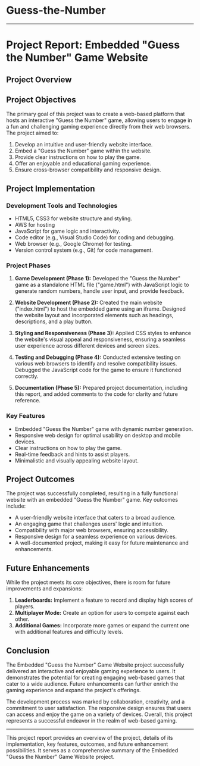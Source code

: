 # Guess-the-Number


---

# Project Report: Embedded "Guess the Number" Game Website

## Project Overview



## Project Objectives

The primary goal of this project was to create a web-based platform that hosts an interactive "Guess the Number" game, allowing users to engage in a fun and challenging gaming experience directly from their web browsers. The project aimed to:

1. Develop an intuitive and user-friendly website interface.
2. Embed a "Guess the Number" game within the website.
3. Provide clear instructions on how to play the game.
4. Offer an enjoyable and educational gaming experience.
5. Ensure cross-browser compatibility and responsive design.

## Project Implementation

### Development Tools and Technologies

- HTML5, CSS3 for website structure and styling.
- AWS for hosting
- JavaScript for game logic and interactivity.
- Code editor (e.g., Visual Studio Code) for coding and debugging.
- Web browser (e.g., Google Chrome) for testing.
- Version control system (e.g., Git) for code management.

### Project Phases

1. **Game Development (Phase 1):** Developed the "Guess the Number" game as a standalone HTML file ("game.html") with JavaScript logic to generate random numbers, handle user input, and provide feedback.

2. **Website Development (Phase 2):** Created the main website ("index.html") to host the embedded game using an iframe. Designed the website layout and incorporated elements such as headings, descriptions, and a play button.

3. **Styling and Responsiveness (Phase 3):** Applied CSS styles to enhance the website's visual appeal and responsiveness, ensuring a seamless user experience across different devices and screen sizes.

4. **Testing and Debugging (Phase 4):** Conducted extensive testing on various web browsers to identify and resolve compatibility issues. Debugged the JavaScript code for the game to ensure it functioned correctly.

5. **Documentation (Phase 5):** Prepared project documentation, including this report, and added comments to the code for clarity and future reference.

### Key Features

- Embedded "Guess the Number" game with dynamic number generation.
- Responsive web design for optimal usability on desktop and mobile devices.
- Clear instructions on how to play the game.
- Real-time feedback and hints to assist players.
- Minimalistic and visually appealing website layout.

## Project Outcomes

The project was successfully completed, resulting in a fully functional website with an embedded "Guess the Number" game. Key outcomes include:

- A user-friendly website interface that caters to a broad audience.
- An engaging game that challenges users' logic and intuition.
- Compatibility with major web browsers, ensuring accessibility.
- Responsive design for a seamless experience on various devices.
- A well-documented project, making it easy for future maintenance and enhancements.

## Future Enhancements

While the project meets its core objectives, there is room for future improvements and expansions:

1. **Leaderboards:** Implement a feature to record and display high scores of players.
2. **Multiplayer Mode:** Create an option for users to compete against each other.
3. **Additional Games:** Incorporate more games or expand the current one with additional features and difficulty levels.

## Conclusion

The Embedded "Guess the Number" Game Website project successfully delivered an interactive and enjoyable gaming experience to users. It demonstrates the potential for creating engaging web-based games that cater to a wide audience. Future enhancements can further enrich the gaming experience and expand the project's offerings.

The development process was marked by collaboration, creativity, and a commitment to user satisfaction. The responsive design ensures that users can access and enjoy the game on a variety of devices. Overall, this project represents a successful endeavor in the realm of web-based gaming.

---

This project report provides an overview of the project, details of its implementation, key features, outcomes, and future enhancement possibilities. It serves as a comprehensive summary of the Embedded "Guess the Number" Game Website project.
